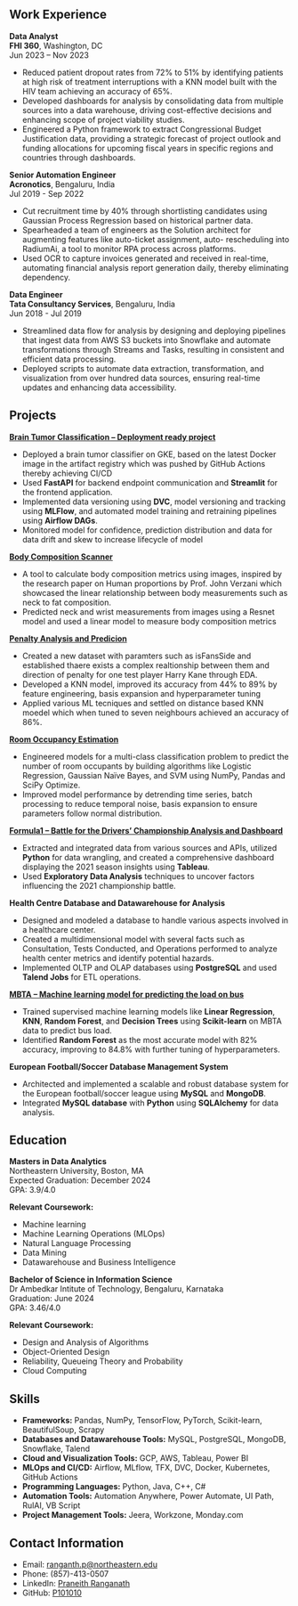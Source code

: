 
## Work Experience
**Data Analyst**  
**FHI 360**, Washington, DC  
Jun 2023 – Nov 2023  
- Reduced patient dropout rates from 72% to 51% by identifying patients at high risk of treatment interruptions with a KNN
model built with the HIV team achieving an accuracy of 65%.
- Developed dashboards for analysis by consolidating data from multiple sources into a data warehouse, driving cost-effective decisions and enhancing scope of project viability studies.
- Engineered a Python framework to extract Congressional Budget Justification data, providing a strategic forecast of project outlook and funding allocations for upcoming fiscal years in specific regions and countries through dashboards.

**Senior Automation Engineer**  
**Acronotics**, Bengaluru, India  
Jul 2019 - Sep 2022  
- Cut recruitment time by 40% through shortlisting candidates using Gaussian Process Regression based on historical partner data.
- Spearheaded a team of engineers as the Solution architect for augmenting features like auto-ticket assignment, auto- rescheduling into RadiumAi, a tool to monitor RPA process across platforms.
- Used OCR to capture invoices generated and received in real-time, automating financial analysis report generation daily, thereby eliminating dependency.

**Data Engineer**  
**Tata Consultancy Services**, Bengaluru, India  
Jun 2018 - Jul 2019  
- Streamlined data flow for analysis by designing and deploying pipelines that ingest data from AWS S3 buckets into Snowflake and automate transformations through Streams and Tasks, resulting in consistent and efficient data processing.
- Deployed scripts to automate data extraction, transformation, and visualization from over hundred data sources, ensuring real-time updates and enhancing data accessibility.

## Projects
**[Brain Tumor Classification – Deployment ready project](https://github.com/P101010/Brain-Tumor-Classification)**  

- Deployed a brain tumor classifier on GKE, based on the latest Docker image in the artifact registry which was pushed by GitHub Actions thereby achieving CI/CD
- Used **FastAPI** for backend endpoint communication and **Streamlit** for the frontend application.
- Implemented data versioning using **DVC**, model versioning and tracking using **MLFlow**, and automated model training and retraining pipelines using **Airflow DAGs**.
- Monitored model for confidence, prediction distribution and data for data drift and skew to increase lifecycle of model

**[Body Composition Scanner](https://github.com/P101010/Body-Composition-Scanner)**  
 
- A tool to calculate body composition metrics using images, inspired by the research paper on Human proportions by Prof. John Verzani which showcased the linear relationship between body measurements such as neck to fat composition.
- Predicted neck and wrist measurements from images using a Resnet model and used a linear model to measure body composition metrics

**[Penalty Analysis and Predicion](https://medium.com/@praneithranganath10/beyond-the-kick-a-data-driven-decomposition-of-penalties-b42bfc811b03)**  
 
- Created a new dataset with paramters such as isFansSide and established thaere exists a complex realtionship between them and direction of penalty for one test player Harry Kane through EDA.
- Developed a KNN model, improved its accuracy from 44% to 89% by feature engineering, basis expansion and hyperparameter tuning
- Applied various ML tecniques and settled on distance based KNN moedel which when tuned to seven neighbours achieved an accuracy of 86%. 

**[Room Occupancy Estimation](https://github.com/P101010/Room_Occupancy_Prediction)**  

- Engineered models for a multi-class classification problem to predict the number of room occupants by building algorithms like Logistic Regression, Gaussian Naïve Bayes, and SVM using NumPy, Pandas and SciPy Optimize.
- Improved model performance by detrending time series, batch processing to reduce temporal noise, basis expansion to ensure parameters follow normal distribution.

**[Formula1 – Battle for the Drivers’ Championship Analysis and Dashboard](https://github.com/P101010/Formula-1-Drivers-Championship-Dashboard-and-Analysis)**  
 
- Extracted and integrated data from various sources and APIs, utilized **Python** for data wrangling, and created a comprehensive dashboard displaying the 2021 season insights using **Tableau**.
- Used **Exploratory Data Analysis** techniques to uncover factors influencing the 2021 championship battle.

**Health Centre Database and Datawarehouse for Analysis**  

- Designed and modeled a database to handle various aspects involved in a healthcare center.
- Created a multidimensional model with several facts such as Consultation, Tests Conducted, and Operations performed to analyze health center metrics and identify potential hazards.
- Implemented OLTP and OLAP databases using **PostgreSQL** and used **Talend Jobs** for ETL operations.

**[MBTA – Machine learning model for predicting the load on bus](https://github.com/P101010/Predicting-the-load-on-a-bus)**  
 
- Trained supervised machine learning models like **Linear Regression**, **KNN**, **Random Forest**, and **Decision Trees** using **Scikit-learn** on MBTA data to predict bus load.
- Identified **Random Forest** as the most accurate model with 82% accuracy, improving to 84.8% with further tuning of hyperparameters.

**European Football/Soccer Database Management System**  

- Architected and implemented a scalable and robust database system for the European football/soccer league using **MySQL** and **MongoDB**.
- Integrated **MySQL database** with **Python** using **SQLAlchemy** for data analysis.

## Education

**Masters in Data Analytics**  
Northeastern University, Boston, MA  
Expected Graduation: December 2024  
GPA: 3.9/4.0

**Relevant Coursework:**
- Machine learning
- Machine Learning Operations (MLOps)
- Natural Language Processing
- Data Mining
- Datawarehouse and Business Intelligence

**Bachelor of Science in Information Science**  
Dr Ambedkar Intitute of Technology, Bengaluru, Karnataka  
Graduation: June 2024  
GPA: 3.46/4.0

**Relevant Coursework:**
- Design and Analysis of Algorithms
- Object-Oriented Design
- Reliability, Queueing Theory and Probability
- Cloud Computing

## Skills
- **Frameworks:** Pandas, NumPy, TensorFlow, PyTorch, Scikit-learn, BeautifulSoup, Scrapy
- **Databases and Datawarehouse Tools:** MySQL, PostgreSQL, MongoDB, Snowflake, Talend
- **Cloud and Visualization Tools:** GCP, AWS, Tableau, Power BI
- **MLOps and CI/CD:** Airflow, MLflow, TFX, DVC, Docker, Kubernetes, GitHub Actions
- **Programming Languages:** Python, Java, C++, C#
- **Automation Tools:** Automation Anywhere, Power Automate, UI Path, RulAI, VB Script
- **Project Management Tools:** Jeera, Workzone, Monday.com


## Contact Information
- Email: ranganth.p@northeastern.edu
- Phone: (857)-413-0507
- LinkedIn: [Praneith Ranganath](https://www.linkedin.com/in/praneithranganath10/)
- GitHub: [P101010](https://github.com/P101010)
